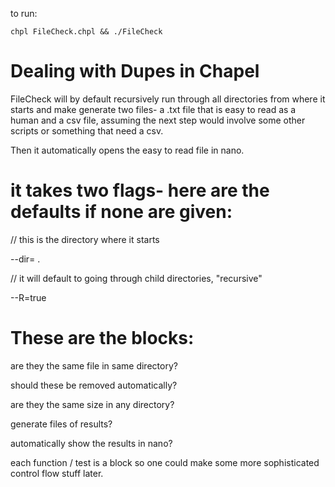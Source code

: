 
to run:

```
chpl FileCheck.chpl && ./FileCheck
```

# Dealing with Dupes in Chapel
FileCheck will by default recursively run through all directories from where it starts and make generate two files- a .txt file that is easy to read as a human and a csv file, assuming the next step would involve some other scripts or something that need a csv.  

Then it automatically opens the easy to read file in nano.  

# it takes two flags- here are the defaults if none are given:

// this is the directory where it starts

--dir= . 

// it will default to going through child directories, "recursive"

--R=true

# These are the blocks:
are they the same file in same directory?  

should these be removed automatically?

are they the same size in any directory?

generate files of results?

automatically show the results in nano?

each function / test is a block so one could make some more sophisticated control flow stuff later.
